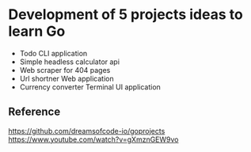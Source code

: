 # Development of 5 projects ideas to learn Go

- Todo CLI application
- Simple headless calculator api
- Web scraper for 404 pages
- Url shortner Web application
- Currency converter Terminal UI application

## Reference

<https://github.com/dreamsofcode-io/goprojects>
<https://www.youtube.com/watch?v=gXmznGEW9vo>
